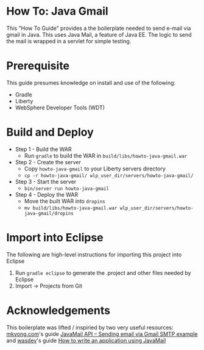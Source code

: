 # How To: Java Gmail

This "How To Guide" provides a the boilerplate needed to send e-mail via gmail in Java. This uses Java Mail, a feature of Java EE. The logic to send the mail is wrapped in a servlet for simple testing.


# Prerequisite

This guide presumes knowledge on install and use of the following:
* Gradle
* Liberty
* WebSphere Developer Tools (WDT)


# Build and Deploy

* Step 1 - Build the WAR
  * Run `gradle` to build the WAR in `build/libs/howto-java-gmail.war`
* Step 2 - Create the server
  * Copy `howto-java-gmail` to your Liberty servers directory
  * `cp -r howto-java-gmail/ wlp_user_dir/servers/howto-java-gmail/`
* Step 3 - Start the server
  * `bin/server run howto-java-gmail`
* Step 4 - Deploy the WAR
  * Move the built WAR into `dropins`
  * `mv build/libs/howto-java-gmail.war wlp_user_dir/servers/howto-java-gmail/dropins`


# Import into Eclipse

The following are high-level instructions for importing this project into Eclipse

1. Run `gradle eclipse` to generate the .project and other files needed by Eclipse
2. Import -> Projects from Git


# Acknowledgements

This boilerplate was lifted / inspiried by two very useful resources:
[mkyong.com](https://www.mkyong.com)'s guide [JavaMail API – Sending email via Gmail SMTP example](https://www.mkyong.com/java/javamail-api-sending-email-via-gmail-smtp-example/) and [wasdev](https://developer.ibm.com/wasdev)'s guide [How to write an application using JavaMail](https://developer.ibm.com/wasdev/docs/write-application-using-javamail/)

